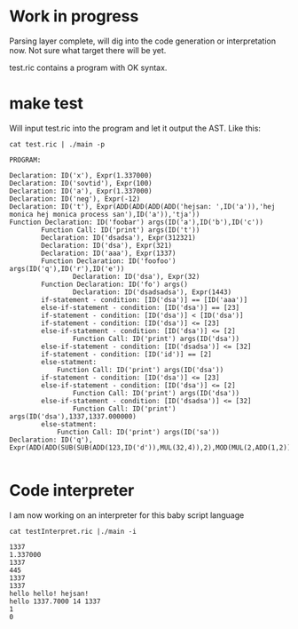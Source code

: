 # Work in progress

Parsing layer complete,
will dig into the code generation or interpretation now. 
Not sure what target there will be yet.


test.ric contains a program with OK syntax.

# make test

Will input test.ric into the program and let it output the AST.
Like this:

```
cat test.ric | ./main -p

PROGRAM:

Declaration: ID('x'), Expr(1.337000)
Declaration: ID('sovtid'), Expr(100)
Declaration: ID('a'), Expr(1.337000)
Declaration: ID('neg'), Expr(-12)
Declaration: ID('t'), Expr(ADD(ADD(ADD(ADD('hejsan: ',ID('a')),'hej monica hej monica process san'),ID('a')),'tja'))
Function Declaration: ID('foobar') args(ID('a'),ID('b'),ID('c'))
        Function Call: ID('print') args(ID('t'))
        Declaration: ID('dsadsa'), Expr(312321)
        Declaration: ID('dsa'), Expr(321)
        Declaration: ID('aaa'), Expr(1337)
        Function Declaration: ID('foofoo') args(ID('q'),ID('r'),ID('e'))
                Declaration: ID('dsa'), Expr(32)
        Function Declaration: ID('fo') args()
                Declaration: ID('dsadsadsa'), Expr(1443)
        if-statement - condition: [ID('dsa')] == [ID('aaa')]
        else-if-statement - condition: [ID('dsa')] == [23]
        if-statement - condition: [ID('dsa')] < [ID('dsa')]
        if-statement - condition: [ID('dsa')] <= [23]
        else-if-statement - condition: [ID('dsa')] <= [2]
                Function Call: ID('print') args(ID('dsa'))
        else-if-statement - condition: [ID('dsadsa')] <= [32]
        if-statement - condition: [ID('id')] == [2]
        else-statment:
            Function Call: ID('print') args(ID('dsa'))
        if-statement - condition: [ID('dsa')] <= [23]
        else-if-statement - condition: [ID('dsa')] <= [2]
                Function Call: ID('print') args(ID('dsa'))
        else-if-statement - condition: [ID('dsadsa')] <= [32]
                Function Call: ID('print') args(ID('dsa'),1337,1337.000000)
        else-statment:
            Function Call: ID('print') args(ID('sa'))
Declaration: ID('q'), Expr(ADD(ADD(SUB(SUB(ADD(123,ID('d')),MUL(32,4)),2),MOD(MUL(2,ADD(1,2)),2)),1))


```

# Code interpreter

I am now working on an interpreter for this baby script language

```
cat testInterpret.ric |./main -i 

1337
1.337000
1337
445
1337
1337
hello hello! hejsan!
hello 1337.7000 14 1337
1
0

```
